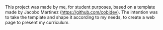 This project was made by me, for student purposes, based on a template made by Jacobo Martinez (https://github.com/cobidev).
The intention was to take the template and shape it according to my needs, to create a web page to present my curriculum.
